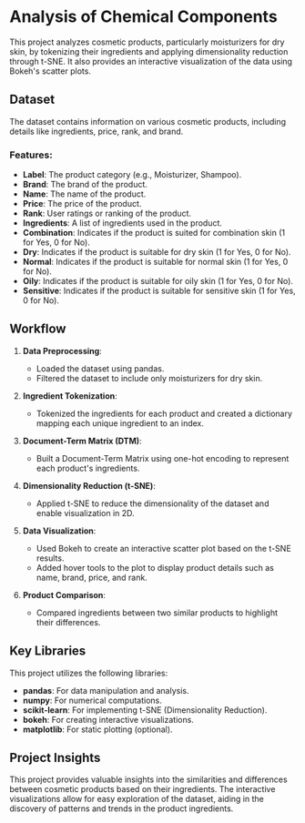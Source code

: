 # Analysis of Chemical Components

This project analyzes cosmetic products, particularly moisturizers for dry skin, by tokenizing their ingredients and applying dimensionality reduction through t-SNE. It also provides an interactive visualization of the data using Bokeh's scatter plots.



## Dataset

The dataset contains information on various cosmetic products, including details like ingredients, price, rank, and brand.

### Features:
- **Label**: The product category (e.g., Moisturizer, Shampoo).
- **Brand**: The brand of the product.
- **Name**: The name of the product.
- **Price**: The price of the product.
- **Rank**: User ratings or ranking of the product.
- **Ingredients**: A list of ingredients used in the product.
- **Combination**: Indicates if the product is suited for combination skin (1 for Yes, 0 for No).
- **Dry**: Indicates if the product is suitable for dry skin (1 for Yes, 0 for No).
- **Normal**: Indicates if the product is suitable for normal skin (1 for Yes, 0 for No).
- **Oily**: Indicates if the product is suitable for oily skin (1 for Yes, 0 for No).
- **Sensitive**: Indicates if the product is suitable for sensitive skin (1 for Yes, 0 for No).




## Workflow

1. **Data Preprocessing**:
   - Loaded the dataset using pandas.
   - Filtered the dataset to include only moisturizers for dry skin.
   
2. **Ingredient Tokenization**:
   - Tokenized the ingredients for each product and created a dictionary mapping each unique ingredient to an index.

3. **Document-Term Matrix (DTM)**:
   - Built a Document-Term Matrix using one-hot encoding to represent each product's ingredients.

4. **Dimensionality Reduction (t-SNE)**:
   - Applied t-SNE to reduce the dimensionality of the dataset and enable visualization in 2D.

5. **Data Visualization**:
   - Used Bokeh to create an interactive scatter plot based on the t-SNE results.
   - Added hover tools to the plot to display product details such as name, brand, price, and rank.

6. **Product Comparison**:
   - Compared ingredients between two similar products to highlight their differences.



## Key Libraries

This project utilizes the following libraries:

- **pandas**: For data manipulation and analysis.
- **numpy**: For numerical computations.
- **scikit-learn**: For implementing t-SNE (Dimensionality Reduction).
- **bokeh**: For creating interactive visualizations.
- **matplotlib**: For static plotting (optional).



## Project Insights

This project provides valuable insights into the similarities and differences between cosmetic products based on their ingredients. The interactive visualizations allow for easy exploration of the dataset, aiding in the discovery of patterns and trends in the product ingredients.
